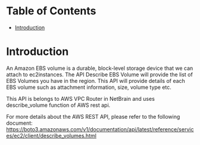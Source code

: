 # Table of Contents
- [Introduction](#introduction)

# Introduction <a name="introduction"></a>
An Amazon EBS volume is a durable, block-level storage device that we can attach to ec2instances. The API Describe EBS Volume will provide the list of EBS Volumes you have in the region. This API will provide details of each EBS volume such as attachment information, size, volume type etc.



This API is belongs to AWS VPC Router in NetBrain and uses describe_volume function of AWS rest api.



For more details about the AWS REST API, please refer to the following document: https://boto3.amazonaws.com/v1/documentation/api/latest/reference/services/ec2/client/describe_volumes.html